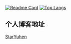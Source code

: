 [![Readme Card](https://github-readme-stats.vercel.app/api?username=StarYuhen&theme=vue&show_icons=true&count_private=true&locale=cn)](https://github.com/anuraghazra/github-readme-stats)
[![Top Langs](https://github-readme-stats.vercel.app/api/top-langs/?username=StarYuhen&layout=compact&exclude_repo=sumy7.github.io&theme=vue&show_icons=true&count_private=true&locale=cn)](https://github.com/anuraghazra/github-readme-stats)

## 个人博客地址
[StarYuhen](https://www.yuhenm.com/)
